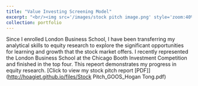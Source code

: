 ```yaml
---
title: "Value Investing Screening Model"
excerpt: "<br/><img src='/images/stock pitch image.png' style='zoom:40%'>"
collection: portfolio
---
```


Since I enrolled London Business School, I have been transferring my analytical skills to equity research to explore the significant opportunities for learning and growth that the stock market offers. I recently represented the London Business School at the Chicago Booth Investment Competition and finished in the top four. This repeort demonstrates my progress in equity research.
[Click to view my stock pitch report [PDF]](http://hoagiet.github.io/files/Stock Pitch_GOOS_Hogan Tong.pdf)
